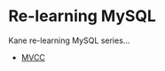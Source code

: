 # Re-learning MySQL

Kane re-learning MySQL series...

- [MVCC](https://github.com/kekaiwang/re-study-go/mysql/mvcc.md)

